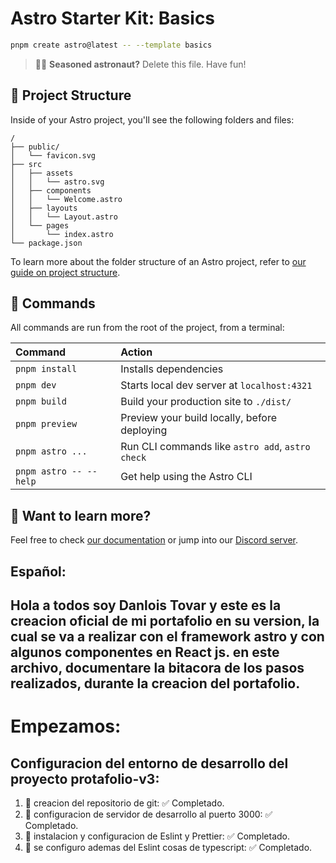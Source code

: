 # Astro Starter Kit: Basics

```sh
pnpm create astro@latest -- --template basics
```

> 🧑‍🚀 **Seasoned astronaut?** Delete this file. Have fun!

## 🚀 Project Structure

Inside of your Astro project, you'll see the following folders and files:

```text
/
├── public/
│   └── favicon.svg
├── src
│   ├── assets
│   │   └── astro.svg
│   ├── components
│   │   └── Welcome.astro
│   ├── layouts
│   │   └── Layout.astro
│   └── pages
│       └── index.astro
└── package.json
```

To learn more about the folder structure of an Astro project, refer to [our guide on project structure](https://docs.astro.build/en/basics/project-structure/).

## 🧞 Commands

All commands are run from the root of the project, from a terminal:

| Command                | Action                                           |
| :--------------------- | :----------------------------------------------- |
| `pnpm install`         | Installs dependencies                            |
| `pnpm dev`             | Starts local dev server at `localhost:4321`      |
| `pnpm build`           | Build your production site to `./dist/`          |
| `pnpm preview`         | Preview your build locally, before deploying     |
| `pnpm astro ...`       | Run CLI commands like `astro add`, `astro check` |
| `pnpm astro -- --help` | Get help using the Astro CLI                     |

## 👀 Want to learn more?

Feel free to check [our documentation](https://docs.astro.build) or jump into our [Discord server](https://astro.build/chat).

## Español:

## Hola a todos soy Danlois Tovar y este es la creacion oficial de mi portafolio en su version, la cual se va a realizar con el framework astro y con algunos componentes en React js. en este archivo, documentare la bitacora de los pasos realizados, durante la creacion del portafolio.

# Empezamos:

## Configuracion del entorno de desarrollo del proyecto protafolio-v3:

1. 🎯 creacion del repositorio de git: ✅ Completado.
2. 🎯 configuracion de servidor de desarrollo al puerto 3000: ✅ Completado.
3. 🎯 instalacion y configuracion de Eslint y Prettier: ✅ Completado.
4. 🎯 se configuro ademas del Eslint cosas de typescript: ✅ Completado.
